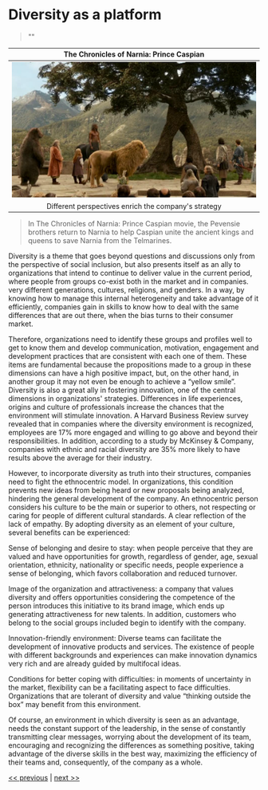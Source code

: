 # Diversity as a platform

>""

| The Chronicles of Narnia: Prince Caspian |
| :---: |
|![](../../images/diversity_as_a_platform.png)|
|Different perspectives enrich the company's strategy|

>In The Chronicles of Narnia: Prince Caspian movie, the Pevensie brothers return to Narnia to help Caspian unite the ancient kings and queens to save Narnia from the Telmarines.

Diversity is a theme that goes beyond questions and discussions only from the perspective of social inclusion, but also presents itself as an ally to organizations that intend to continue to deliver value in the current period, where people from groups co-exist both in the market and in companies. very different generations, cultures, religions, and genders. In a way, by knowing how to manage this internal heterogeneity and take advantage of it efficiently, companies gain in skills to know how to deal with the same differences that are out there, when the bias turns to their consumer market.

Therefore, organizations need to identify these groups and profiles well to get to know them and develop communication, motivation, engagement and development practices that are consistent with each one of them. These items are fundamental because the propositions made to a group in these dimensions can have a high positive impact, but, on the other hand, in another group it may not even be enough to achieve a “yellow smile”. Diversity is also a great ally in fostering innovation, one of the central dimensions in organizations' strategies. Differences in life experiences, origins and culture of professionals increase the chances that the environment will stimulate innovation. A Harvard Business Review survey revealed that in companies where the diversity environment is recognized, employees are 17% more engaged and willing to go above and beyond their responsibilities. In addition, according to a study by McKinsey & Company, companies with ethnic and racial diversity are 35% more likely to have results above the average for their industry.

However, to incorporate diversity as truth into their structures, companies need to fight the ethnocentric model. In organizations, this condition prevents new ideas from being heard or new proposals being analyzed, hindering the general development of the company. An ethnocentric person considers his culture to be the main or superior to others, not respecting or caring for people of different cultural standards. A clear reflection of the lack of empathy. By adopting diversity as an element of your culture, several benefits can be experienced:

Sense of belonging and desire to stay: when people perceive that they are valued and have opportunities for growth, regardless of gender, age, sexual orientation, ethnicity, nationality or specific needs, people experience a sense of belonging, which favors collaboration and reduced turnover.

Image of the organization and attractiveness: a company that values diversity and offers opportunities considering the competence of the person introduces this initiative to its brand image, which ends up generating attractiveness for new talents. In addition, customers who belong to the social groups included begin to identify with the company.

Innovation-friendly environment: Diverse teams can facilitate the development of innovative products and services. The existence of people with different backgrounds and experiences can make innovation dynamics very rich and are already guided by multifocal ideas.

Conditions for better coping with difficulties: in moments of uncertainty in the market, flexibility can be a facilitating aspect to face difficulties. Organizations that are tolerant of diversity and value “thinking outside the box” may benefit from this environment.

Of course, an environment in which diversity is seen as an advantage, needs the constant support of the leadership, in the sense of constantly transmitting clear messages, worrying about the development of its team, encouraging and recognizing the differences as something positive, taking advantage of the diverse skills in the best way, maximizing the efficiency of their teams and, consequently, of the company as a whole.

[<< previous](5-designing_for_significance.md ) | [next >>](7-zero_negative_impact_but_high_positive_ones.md)

